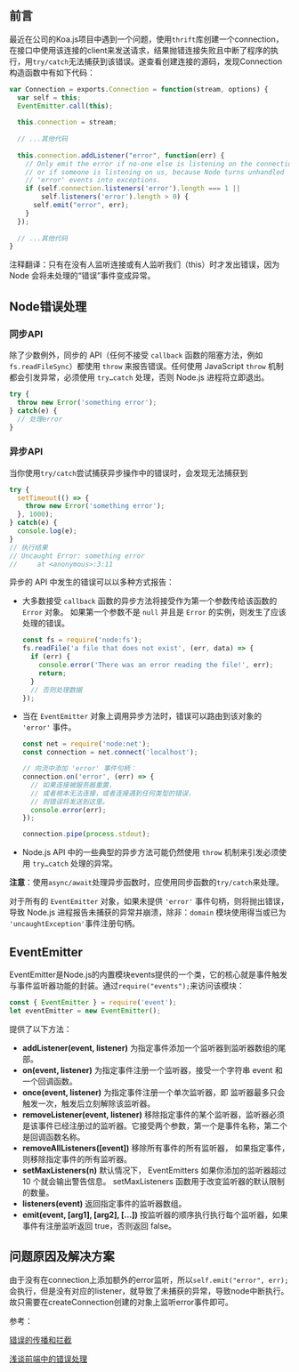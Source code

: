 ## 前言

最近在公司的Koa.js项目中遇到一个问题，使用`thrift`库创建一个connection，在接口中使用该连接的client来发送请求，结果抛错连接失败且中断了程序的执行，用`try/catch`无法捕获到该错误。遂查看创建连接的源码，发现Connection构造函数中有如下代码：

```js
var Connection = exports.Connection = function(stream, options) {
  var self = this;
  EventEmitter.call(this);
  
  this.connection = stream;
  
  // ...其他代码
  
  this.connection.addListener("error", function(err) {
    // Only emit the error if no-one else is listening on the connection
    // or if someone is listening on us, because Node turns unhandled
    // 'error' events into exceptions.
    if (self.connection.listeners('error').length === 1 ||
        self.listeners('error').length > 0) {
      self.emit("error", err);
    }
  });
  
  // ...其他代码
}
```

注释翻译：只有在没有人监听连接或有人监听我们（this）时才发出错误，因为 Node 会将未处理的“错误”事件变成异常。

## Node错误处理

### 同步API

除了少数例外，同步的 API（任何不接受 `callback` 函数的阻塞方法，例如 `fs.readFileSync`）都使用 `throw` 来报告错误。任何使用 JavaScript `throw` 机制都会引发异常，必须使用 `try…catch` 处理，否则 Node.js 进程将立即退出。

```js
try {
  throw new Error('something error');
} catch(e) {
  // 处理error
}
```

### 异步API

当你使用`try/catch`尝试捕获异步操作中的错误时，会发现无法捕获到

```js
try {
  setTimeout(() => {
    throw new Error('something error');
  }, 1000);
} catch(e) {
  console.log(e);
}
// 执行结果
// Uncaught Error: something error
//     at <anonymous>:3:11
```

异步的 API 中发生的错误可以以多种方式报告：

- 大多数接受 `callback` 函数的异步方法将接受作为第一个参数传给该函数的 `Error` 对象。 如果第一个参数不是 `null` 并且是 `Error` 的实例，则发生了应该处理的错误。

  ```js
  const fs = require('node:fs');
  fs.readFile('a file that does not exist', (err, data) => {
    if (err) {
      console.error('There was an error reading the file!', err);
      return;
    }
    // 否则处理数据
  });
  ```

- 当在 `EventEmitter` 对象上调用异步方法时，错误可以路由到该对象的 `'error'` 事件。

  ```js
  const net = require('node:net');
  const connection = net.connect('localhost');
  
  // 向流中添加 'error' 事件句柄：
  connection.on('error', (err) => {
    // 如果连接被服务器重置，
    // 或者根本无法连接，或者连接遇到任何类型的错误，
    // 则错误将发送到这里。
    console.error(err);
  });
  
  connection.pipe(process.stdout);
  ```

- Node.js API 中的一些典型的异步方法可能仍然使用 `throw` 机制来引发必须使用 `try…catch` 处理的异常。

**注意**：使用`async/await`处理异步函数时，应使用同步函数的`try/catch`来处理。

对于所有的 `EventEmitter` 对象，如果未提供 `'error'` 事件句柄，则将抛出错误，导致 Node.js 进程报告未捕获的异常并崩溃，除非：`domain` 模块使用得当或已为 `'uncaughtException'`事件注册句柄。

## EventEmitter

EventEmitter是Node.js的内置模块events提供的一个类，它的核心就是事件触发与事件监听器功能的封装。通过`require("events");`来访问该模块：

```js
const { EventEmitter } = require('event');
let eventEmitter = new EventEmitter();
```

提供了以下方法：

- **addListener(event, listener)** 为指定事件添加一个监听器到监听器数组的尾部。
- **on(event, listener)** 为指定事件注册一个监听器，接受一个字符串 event 和一个回调函数。
- **once(event, listener)** 为指定事件注册一个单次监听器，即 监听器最多只会触发一次，触发后立刻解除该监听器。
- **removeListener(event, listener)** 移除指定事件的某个监听器，监听器必须是该事件已经注册过的监听器。它接受两个参数，第一个是事件名称，第二个是回调函数名称。
- **removeAllListeners([event])** 移除所有事件的所有监听器， 如果指定事件，则移除指定事件的所有监听器。
- **setMaxListeners(n)** 默认情况下， EventEmitters 如果你添加的监听器超过 10 个就会输出警告信息。 setMaxListeners 函数用于改变监听器的默认限制的数量。
- **listeners(event)** 返回指定事件的监听器数组。
- **emit(event, [arg1], [arg2], [...])** 按监听器的顺序执行执行每个监听器，如果事件有注册监听返回 true，否则返回 false。

## 问题原因及解决方案

由于没有在connection上添加额外的error监听，所以`self.emit("error", err);`会执行，但是没有对应的listener，就导致了未捕获的异常，导致node中断执行。故只需要在createConnection创建的对象上监听error事件即可。

参考：

[错误的传播和拦截](http://nodejs.cn/api/errors/error_propagation_and_interception.html)

[浅谈前端中的错误处理](https://segmentfault.com/a/1190000015567273)

